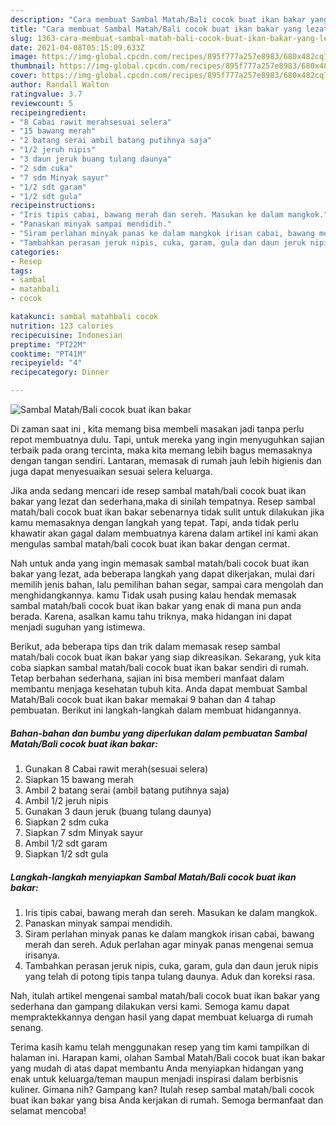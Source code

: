 ```yaml
---
description: "Cara membuat Sambal Matah/Bali cocok buat ikan bakar yang lezat Untuk Jualan"
title: "Cara membuat Sambal Matah/Bali cocok buat ikan bakar yang lezat Untuk Jualan"
slug: 1363-cara-membuat-sambal-matah-bali-cocok-buat-ikan-bakar-yang-lezat-untuk-jualan
date: 2021-04-08T05:15:09.633Z
image: https://img-global.cpcdn.com/recipes/895f777a257e8983/680x482cq70/sambal-matahbali-cocok-buat-ikan-bakar-foto-resep-utama.jpg
thumbnail: https://img-global.cpcdn.com/recipes/895f777a257e8983/680x482cq70/sambal-matahbali-cocok-buat-ikan-bakar-foto-resep-utama.jpg
cover: https://img-global.cpcdn.com/recipes/895f777a257e8983/680x482cq70/sambal-matahbali-cocok-buat-ikan-bakar-foto-resep-utama.jpg
author: Randall Walton
ratingvalue: 3.7
reviewcount: 5
recipeingredient:
- "8 Cabai rawit merahsesuai selera"
- "15 bawang merah"
- "2 batang serai ambil batang putihnya saja"
- "1/2 jeruh nipis"
- "3 daun jeruk buang tulang daunya"
- "2 sdm cuka"
- "7 sdm Minyak sayur"
- "1/2 sdt garam"
- "1/2 sdt gula"
recipeinstructions:
- "Iris tipis cabai, bawang merah dan sereh. Masukan ke dalam mangkok."
- "Panaskan minyak sampai mendidih."
- "Siram perlahan minyak panas ke dalam mangkok irisan cabai, bawang merah dan sereh. Aduk perlahan agar minyak panas mengenai semua irisanya."
- "Tambahkan perasan jeruk nipis, cuka, garam, gula dan daun jeruk nipis yang telah di potong tipis tanpa tulang daunya. Aduk dan koreksi rasa."
categories:
- Resep
tags:
- sambal
- matahbali
- cocok

katakunci: sambal matahbali cocok 
nutrition: 123 calories
recipecuisine: Indonesian
preptime: "PT22M"
cooktime: "PT41M"
recipeyield: "4"
recipecategory: Dinner

---
```



![Sambal Matah/Bali cocok buat ikan bakar](https://img-global.cpcdn.com/recipes/895f777a257e8983/680x482cq70/sambal-matahbali-cocok-buat-ikan-bakar-foto-resep-utama.jpg)

Di zaman  saat ini , kita memang bisa membeli masakan jadi tanpa perlu repot membuatnya dulu. Tapi, untuk mereka yang ingin menyuguhkan sajian terbaik pada orang tercinta, maka kita memang lebih bagus memasaknya dengan tangan sendiri. Lantaran, memasak di rumah jauh lebih higienis dan juga dapat menyesuaikan sesuai selera keluarga.

Jika anda sedang mencari ide resep sambal matah/bali cocok buat ikan bakar yang lezat dan sederhana,maka di sinilah tempatnya. Resep sambal matah/bali cocok buat ikan bakar  sebenarnya tidak sulit untuk dilakukan jika kamu memasaknya dengan langkah yang tepat. Tapi, anda tidak perlu khawatir akan gagal dalam membuatnya 
karena dalam artikel ini kami akan mengulas sambal matah/bali cocok buat ikan bakar dengan cermat.  



Nah untuk anda yang ingin memasak sambal matah/bali cocok buat ikan bakar yang lezat, ada beberapa langkah yang dapat dikerjakan, mulai dari memilih jenis bahan, lalu pemilihan bahan segar, sampai cara mengolah dan menghidangkannya. kamu Tidak usah pusing kalau hendak memasak sambal matah/bali cocok buat ikan bakar yang enak di mana pun anda berada. Karena, asalkan kamu  tahu triknya, maka hidangan ini dapat menjadi suguhan yang istimewa.

Berikut, ada beberapa tips dan trik dalam memasak resep sambal matah/bali cocok buat ikan bakar yang siap dikreasikan. Sekarang, yuk kita coba siapkan sambal matah/bali cocok buat ikan bakar sendiri di rumah. Tetap berbahan sederhana, sajian ini bisa memberi manfaat dalam membantu menjaga kesehatan tubuh kita. Anda dapat membuat Sambal Matah/Bali cocok buat ikan bakar memakai 9 bahan dan 4 tahap pembuatan. Berikut ini langkah-langkah dalam membuat hidangannya.

<!--inarticleads1-->

##### Bahan-bahan dan bumbu yang diperlukan dalam pembuatan Sambal Matah/Bali cocok buat ikan bakar:

1. Gunakan 8 Cabai rawit merah(sesuai selera)
1. Siapkan 15 bawang merah
1. Ambil 2 batang serai (ambil batang putihnya saja)
1. Ambil 1/2 jeruh nipis
1. Gunakan 3 daun jeruk (buang tulang daunya)
1. Siapkan 2 sdm cuka
1. Siapkan 7 sdm Minyak sayur
1. Ambil 1/2 sdt garam
1. Siapkan 1/2 sdt gula




<!--inarticleads2-->

##### Langkah-langkah menyiapkan Sambal Matah/Bali cocok buat ikan bakar:

1. Iris tipis cabai, bawang merah dan sereh. Masukan ke dalam mangkok.
1. Panaskan minyak sampai mendidih.
1. Siram perlahan minyak panas ke dalam mangkok irisan cabai, bawang merah dan sereh. Aduk perlahan agar minyak panas mengenai semua irisanya.
1. Tambahkan perasan jeruk nipis, cuka, garam, gula dan daun jeruk nipis yang telah di potong tipis tanpa tulang daunya. Aduk dan koreksi rasa.




Nah, itulah artikel mengenai  sambal matah/bali cocok buat ikan bakar  yang sederhana dan gampang dilakukan versi kami. Semoga kamu dapat mempraktekkannya dengan hasil yang dapat membuat keluarga di rumah senang. 

Terima kasih kamu telah menggunakan resep yang tim kami tampilkan di halaman ini. Harapan kami, olahan  Sambal Matah/Bali cocok buat ikan bakar yang mudah di atas dapat membantu Anda menyiapkan hidangan yang enak untuk keluarga/teman maupun menjadi inspirasi dalam berbisnis kuliner. Gimana nih? Gampang kan? Itulah resep sambal matah/bali cocok buat ikan bakar yang bisa Anda kerjakan di rumah. Semoga bermanfaat dan selamat mencoba!

